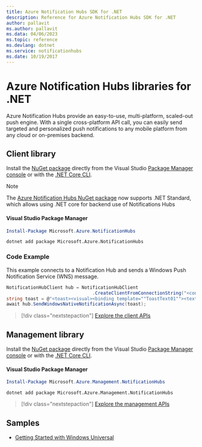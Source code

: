 ```yaml
---
title: Azure Notification Hubs SDK for .NET
description: Reference for Azure Notification Hubs SDK for .NET
author: pallavit
ms.author: pallavit
ms.data: 04/06/2023
ms.topic: reference
ms.devlang: dotnet
ms.service: notificationhubs
ms.date: 10/19/2017
---
```

# Azure Notification Hubs libraries for .NET

Azure Notification Hubs provide an easy-to-use, multi-platform, scaled-out push engine. With a single cross-platform API call, you can easily send targeted and personalized push notifications to any mobile platform from any cloud or on-premises backend.

## Client library

Install the [NuGet package](https://www.nuget.org/packages/Microsoft.Azure.NotificationHubs) directly from the Visual Studio [Package Manager console][PackageManager] or with the [.NET Core CLI][DotNetCLI].

> [!NOTE]
> The [Azure Notification Hubs NuGet package](https://www.nuget.org/packages/Microsoft.Azure.NotificationHubs) now supports .NET Standard, which allows using .NET core for backend use of Notifications Hubs

#### Visual Studio Package Manager

```powershell
Install-Package Microsoft.Azure.NotificationHubs
```

```dotnetcli
dotnet add package Microsoft.Azure.NotificationHubs
```

### Code Example

This example connects to a Notification Hub and sends a Windows Push Notification Service (WNS) message.

```csharp
NotificationHubClient hub = NotificationHubClient
                                .CreateClientFromConnectionString("<connection string with full access>", "<hub name>");
string toast = @"<toast><visual><binding template=""ToastText01""><text id=""1"">Hello from a .NET App!</text></binding></visual></toast>";
await hub.SendWindowsNativeNotificationAsync(toast);
```

> [!div class="nextstepaction"]
> [Explore the client APIs](/dotnet/api/overview/azure/notificationhubs/client)

## Management library

Install the [NuGet package](https://www.nuget.org/packages/Microsoft.Azure.Management.NotificationHubs) directly from the Visual Studio [Package Manager console][PackageManager] or with the [.NET Core CLI][DotNetCLI].

#### Visual Studio Package Manager

```powershell
Install-Package Microsoft.Azure.Management.NotificationHubs
```

```dotnetcli
dotnet add package Microsoft.Azure.Management.NotificationHubs
```

> [!div class="nextstepaction"]
> [Explore the management APIs](/dotnet/api/overview/azure/notificationhubs/management)

## Samples

- [Getting Started with Windows Universal](https://github.com/Azure/azure-notificationhubs-samples/tree/master/dotnet/GetStartedWindowsUniversal)

[PackageManager]: https://docs.microsoft.com/nuget/tools/package-manager-console
[DotNetCLI]: https://docs.microsoft.com/dotnet/core/tools/dotnet-add-package